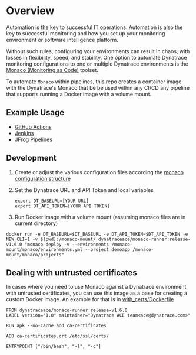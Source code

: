 # Overview

Automation is the key to successful IT operations. Automation is also the key to successful monitoring and how you set up your monitoring environment or software intelligence platform.

Without such rules, configuring your environments can result in chaos, with losses in flexibility, speed, and stability.  One option to automate Dynatrace monitoring configurations to one or multiple Dynatrace environments is the [Monaco (Monitoring as Code)](https://dynatrace-oss.github.io/dynatrace-monitoring-as-code/) toolset. 

To automate `Monaco` within pipelines, this repo creates a container image with the Dynatrace's Monaco that be be used within any CI/CD any pipeline that supports running a Docker image with a volume mount.

## Example Usage

* [GitHub Actions](GITHUB.MD)
* [Jenkins](JENKINS.MD)
* [JFrog Pipelines](JFROG.MD)

## Development

1. Create or adjust the various configuration files according the [monaco configuration structure](https://dynatrace-oss.github.io/dynatrace-monitoring-as-code/configuration/yaml_confg)

1. Set the Dynatrace URL and API Token and local variables

    ```
    export DT_BASEURL=[YOUR URL]
    export DT_API_TOKEN=[YOUR API TOKEN]
    ```

1. Run Docker image with a volume mount (assuming monaco files are in current directory)

```
docker run -e DT_BASEURL=$DT_BASEURL -e DT_API_TOKEN=$DT_API_TOKEN -e NEW_CLI=1 -v $(pwd):/monaco-mount/ dynatraceace/monaco-runner:release-v1.6.0 "monaco deploy -v --environments /monaco-mount/monaco/environments.yml --project demoapp /monaco-mount/monaco/projects"
```

## Dealing with untrusted certificates

In cases where you need to use Monaco against a Dynatrace environment with untrusted certificates, you can use this image as a base for creating a custom Docker image. An example for that is in [with_certs/Dockerfile](with_certs/Dockerfile)
```
FROM dynatraceace/monaco-runner:release-v1.6.0 
LABEL version="1.0" maintainer="Dynatrace ACE team<ace@dynatrace.com>"

RUN apk --no-cache add ca-certificates

ADD ca-certificates.crt /etc/ssl/certs/

ENTRYPOINT ["/bin/bash", "-l", "-c"]
```